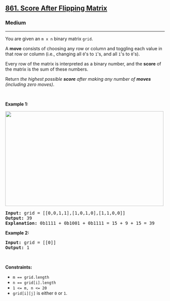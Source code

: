 <h2><a href="https://leetcode.com/problems/score-after-flipping-matrix/">861. Score After Flipping Matrix</a></h2><h3>Medium</h3><hr><div style="user-select: auto;"><p style="user-select: auto;">You are given an <code style="user-select: auto;">m x n</code> binary matrix <code style="user-select: auto;">grid</code>.</p>

<p style="user-select: auto;">A <strong style="user-select: auto;">move</strong> consists of choosing any row or column and toggling each value in that row or column (i.e., changing all <code style="user-select: auto;">0</code>'s to <code style="user-select: auto;">1</code>'s, and all <code style="user-select: auto;">1</code>'s to <code style="user-select: auto;">0</code>'s).</p>

<p style="user-select: auto;">Every row of the matrix is interpreted as a binary number, and the <strong style="user-select: auto;">score</strong> of the matrix is the sum of these numbers.</p>

<p style="user-select: auto;">Return <em style="user-select: auto;">the highest possible <strong style="user-select: auto;">score</strong> after making any number of <strong style="user-select: auto;">moves</strong> (including zero moves)</em>.</p>

<p style="user-select: auto;">&nbsp;</p>
<p style="user-select: auto;"><strong style="user-select: auto;">Example 1:</strong></p>
<img alt="" src="https://assets.leetcode.com/uploads/2021/07/23/lc-toogle1.jpg" style="width: 500px; height: 299px; user-select: auto;">
<pre style="user-select: auto;"><strong style="user-select: auto;">Input:</strong> grid = [[0,0,1,1],[1,0,1,0],[1,1,0,0]]
<strong style="user-select: auto;">Output:</strong> 39
<strong style="user-select: auto;">Explanation:</strong> 0b1111 + 0b1001 + 0b1111 = 15 + 9 + 15 = 39
</pre>

<p style="user-select: auto;"><strong style="user-select: auto;">Example 2:</strong></p>

<pre style="user-select: auto;"><strong style="user-select: auto;">Input:</strong> grid = [[0]]
<strong style="user-select: auto;">Output:</strong> 1
</pre>

<p style="user-select: auto;">&nbsp;</p>
<p style="user-select: auto;"><strong style="user-select: auto;">Constraints:</strong></p>

<ul style="user-select: auto;">
	<li style="user-select: auto;"><code style="user-select: auto;">m == grid.length</code></li>
	<li style="user-select: auto;"><code style="user-select: auto;">n == grid[i].length</code></li>
	<li style="user-select: auto;"><code style="user-select: auto;">1 &lt;= m, n &lt;= 20</code></li>
	<li style="user-select: auto;"><code style="user-select: auto;">grid[i][j]</code> is either <code style="user-select: auto;">0</code> or <code style="user-select: auto;">1</code>.</li>
</ul>
</div>